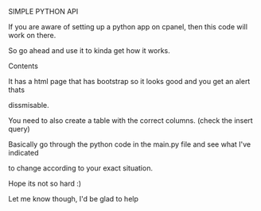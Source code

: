 SIMPLE PYTHON API 

If you are aware of setting up a python app on cpanel, then this code will work on there.

So go ahead and use it to kinda get how it works.


Contents

It has a html page that has bootstrap so it looks good and you get an alert thats 

dissmisable. 

You need to also create a table with the correct columns. (check the insert query)

Basically go through the python code in the main.py file and see what I've indicated 

to change according to your exact situation.

Hope its not so hard :)

Let me know though, I'd be glad to help
